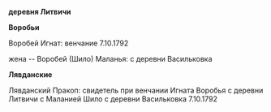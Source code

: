 **деревня Литвичи**

**Воробьи**

Воробей Игнат: венчание 7.10.1792

жена -- Воробей (Шило) Маланья: с деревни Васильковка

**Лявданские**

Лявданский Пракоп: свидетель при венчании Игната Воробья с деревни
Литвичи с Маланией Шило с деревни Васильковка 7.10.1792
